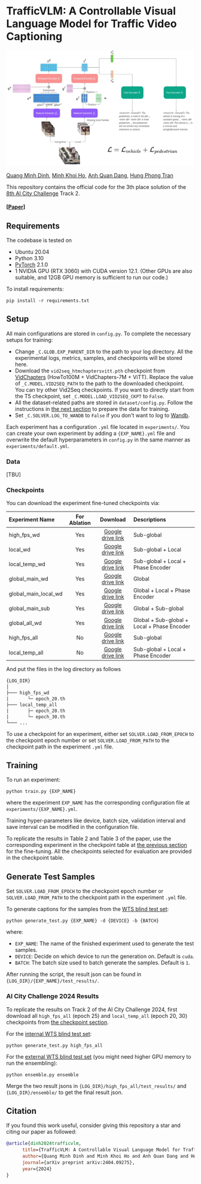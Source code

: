 # TrafficVLM: A Controllable Visual Language Model for Traffic Video Captioning

![arch](images/arch.jpg)

[Quang Minh Dinh](https://github.com/quangminhdinh), [Minh Khoi Ho](https://github.com/hmkhoi2701), [Anh Quan Dang](https://github.com/quandang246), [Hung Phong Tran](https://github.com/hungphongtrn)

This repository contains the official code for the 3th place solution of the [8th AI City Challenge](https://www.aicitychallenge.org/) Track 2.

#### \[[Paper](https://arxiv.org/abs/2404.09275)\]
<!-- #### [Paper](https://arxiv.org/abs/2404.09275) | [Slide](bla) | [Poster](bla) | Primary contact: [Quang Minh Dinh](https://github.com/quangminhdinh)  -->

## Requirements

The codebase is tested on

* Ubuntu 20.04
* Python 3.10
* [PyTorch](https://pytorch.org/) 2.1.0
* 1 NVIDIA GPU (RTX 3060) with CUDA version 12.1. (Other GPUs are also suitable, and 12GB GPU memory is sufficient to run our code.)

To install requirements:

```shell
pip install -r requirements.txt
```

## Setup

All main configurations are stored in `config.py`. To complete the necessary setups for training:

* Change `_C.GLOB.EXP_PARENT_DIR` to the path to your log directory. All the experimental logs, metrics, samples, and checkpoints will be stored here.
* Download the `vid2seq_htmchaptersvitt.pth` checkpoint from [VidChapters](https://github.com/antoyang/VidChapters?tab=readme-ov-file#model-checkpoints) (HowTo100M + VidChapters-7M + ViTT). Replace the value of `_C.MODEL.VID2SEQ_PATH` to the path to the downloaded checkpoint. You can try other Vid2Seq checkpoints. If you want to directly start from the T5 checkpoint, set `_C.MODEL.LOAD_VID2SEQ_CKPT` to `False`.
* All the dataset-related paths are stored in `dataset/config.py`. Follow the instructions in [the next section](#data) to prepare the data for training.
* Set `_C.SOLVER.LOG_TO_WANDB` to `False` if you don't want to log to [Wandb](https://wandb.ai/).

Each experiment has a configuration `.yml` file located in `experiments/`. You can create your own experiment by adding a `{EXP_NAME}.yml` file and overwrite the default hyperparameters in `config.py` in the same manner as `experiments/default.yml`.

### Data

[TBU]

### Checkpoints

You can download the experiment fine-tuned checkpoints via:

| Experiment Name | For Ablation |                          Download                           |               Descriptions                 | 
| :-------- | :-----------: | :----------------------------------------------------------: | :--------------------------------------| 
| high_fps_wd | Yes | [Google drive link](https://drive.google.com/drive/folders/1KKxZfn0kDmBGMGg5AewjoJUdq6Kx_Fxh?usp=drive_link) | Sub-global |
| local_wd | Yes | [Google drive link](https://drive.google.com/drive/folders/1s38hm-1_gwbCWhvw050ujf3GAZ_urrDF?usp=drive_link) | Sub-global + Local |
| local_temp_wd | Yes | [Google drive link](https://drive.google.com/drive/folders/1RmKg3HNgwvdIQT0xARoaqa4Y5_HIQ5aZ?usp=drive_link) | Sub-global + Local + Phase Encoder |
| global_main_wd | Yes | [Google drive link](https://drive.google.com/drive/folders/1e6fm9qhtsK5HKonneKsxX8GBwlVUTtbg?usp=drive_link) | Global |
| global_main_local_wd | Yes | [Google drive link](https://drive.google.com/drive/folders/1bbo5WmSpHdUXuJBfB1AOWIlGs0rvf0sz?usp=drive_link) | Global + Local + Phase Encoder |
| global_main_sub | Yes | [Google drive link](https://drive.google.com/drive/folders/1jfirYcDvf8dgtEjo-yF_hvirjJxQy75Z?usp=drive_link) | Global + Sub-global |
| global_all_wd | Yes | [Google drive link](https://drive.google.com/drive/folders/12HiRFBtoC7YYSbImUUF3kpV-uv9uW3l_?usp=drive_link) | Global + Sub-global + Local + Phase Encoder |
| high_fps_all | No | [Google drive link](https://drive.google.com/drive/folders/1PJjl4rTvGP-PqBESYiPk4SfPZJWuA9W0?usp=drive_link) | Sub-global |
| local_temp_all | No | [Google drive link](https://drive.google.com/drive/folders/1pCuQxsSUx9vNizdsJ2HNKVrh0I9pj073?usp=drive_link) | Sub-global + Local + Phase Encoder |

And put the files in the log directory as follows

```
{LOG_DIR}
│
├─── high_fps_wd
|       └─ epoch_20.th
├─── local_temp_all
|       ├─ epoch_20.th
|       └─ epoch_30.th
└─── ...
```

To use a checkpoint for an experiment, either set `SOLVER.LOAD_FROM_EPOCH` to the checkpoint epoch number or set `SOLVER.LOAD_FROM_PATH` to the checkpoint path in the experiment `.yml` file.

## Training

To run an experiment:

```shell
python train.py {EXP_NAME}
```

where the experiment `EXP_NAME` has the corresponding configuration file at `experiments/{EXP_NAME}.yml`. 

Training hyper-parameters like device, batch size, validation interval and save interval can be modified in the configuration file.

To replicate the results in Table 2 and Table 3 of the paper, use the corresponding experiment in the checkpoint table at [the previous section](#checkpoints) for the fine-tuning. All the checkpoints selected for evaluation are provided in the checkpoint table.

## Generate Test Samples

Set `SOLVER.LOAD_FROM_EPOCH` to the checkpoint epoch number or `SOLVER.LOAD_FROM_PATH` to the checkpoint path in the experiment `.yml` file.

To generate captions for the samples from the [WTS blind test set](https://github.com/woven-visionai/wts-dataset):

```shell
python generate_test.py {EXP_NAME} -d {DEVICE} -b {BATCH}
```

where:

* `EXP_NAME`: The name of the finished experiment used to generate the test samples.
* `DEVICE`: Decide on which device to run the generation on. Default is `cuda`.
* `BATCH`: The batch size used to batch generate the samples. Default is `1`.

After running the script, the result json can be found in `{LOG_DIR}/{EXP_NAME}/test_results/`.

### AI City Challenge 2024 Results

To replicate the results on Track 2 of the AI City Challenge 2024, first download all `high_fps_all` (epoch 25) and `local_temp_all` (epoch 20, 30) checkpoints from [the checkpoint section](#checkpoints).

For the [internal WTS blind test set](https://github.com/woven-visionai/wts-dataset):

```shell
python generate_test.py high_fps_all
```

For the [external WTS blind test set](https://github.com/woven-visionai/wts-dataset) (you might need higher GPU memory to run the ensembling):

```shell
python ensemble.py ensemble
```

Merge the two result jsons in `{LOG_DIR}/high_fps_all/test_results/` and `{LOG_DIR}/ensemble/` to get the final result json.

## Citation

If you found this work useful, consider giving this repository a star and citing our paper as followed:

```bibtex
@article{dinh2024trafficvlm,
      title={TrafficVLM: A Controllable Visual Language Model for Traffic Video Captioning},
      author={Quang Minh Dinh and Minh Khoi Ho and Anh Quan Dang and Hung Phong Tran},
      journal={arXiv preprint arXiv:2404.09275},
      year={2024}
}
```
